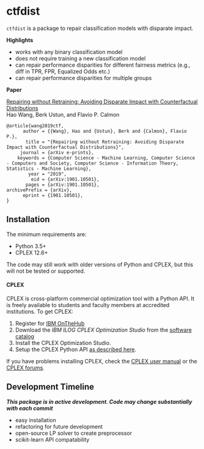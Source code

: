 # ctfdist

`ctfdist` is a package to repair classification models with disparate impact.

**Highlights**

- works with any binary classification model
- does not require training a new classification model
- can repair performance disparities for different fairness metrics (e.g., diff in TPR, FPR, Equalized Odds etc.)
- can repair performance disparities for multiple groups

**Paper**

[Repairing without Retraining: Avoiding Disparate Impact with Counterfactual Distributions](https://arxiv.org/pdf/1901.10501.pdf)    
    Hao Wang, Berk Ustun, and Flavio P. Calmon

 ```
@article{wang2019ctf,
       author = {{Wang}, Hao and {Ustun}, Berk and {Calmon}, Flavio P.},
        title = "{Repairing without Retraining: Avoiding Disparate Impact with Counterfactual Distributions}",
      journal = {arXiv e-prints},
     keywords = {Computer Science - Machine Learning, Computer Science - Computers and Society, Computer Science - Information Theory, Statistics - Machine Learning},
         year = "2019",
          eid = {arXiv:1901.10501},
        pages = {arXiv:1901.10501},
archivePrefix = {arXiv},
       eprint = {1901.10501},
}
```

## Installation

The minimum requirements are:

- Python 3.5+ 
- CPLEX 12.6+
 
The code may still work with older versions of Python and CPLEX, but this will not be tested or supported. 

#### CPLEX 

CPLEX is cross-platform commercial optimization tool with a Python API. It is freely available to students and faculty members at accredited institutions. To get CPLEX:

1. Register for [IBM OnTheHub](https://ibm.onthehub.com/WebStore/Account/VerifyEmailDomain.aspx)
2. Download the *IBM ILOG CPLEX Optimization Studio* from the [software catalog](https://ibm.onthehub.com/WebStore/ProductSearchOfferingList.aspx?srch=CPLEX)
3. Install the CPLEX Optimization Studio.
4. Setup the CPLEX Python API [as described here](https://www.ibm.com/support/knowledgecenter/SSSA5P_12.8.0/ilog.odms.cplex.help/CPLEX/GettingStarted/topics/set_up/Python_setup.html).

If you have problems installing CPLEX, check the [CPLEX user manual](http://www-01.ibm.com/support/knowledgecenter/SSSA5P/welcome) or the [CPLEX forums](https://www.ibm.com/developerworks/community/forums/html/forum?id=11111111-0000-0000-0000-000000002059).

## Development Timeline

***This package is in active development. Code may change substantially with each commit***

- easy installation
- refactoring for future development
- open-source LP solver to create preprocessor
- scikit-learn API compatability
